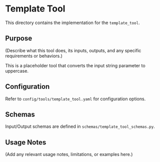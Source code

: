 # Template Tool

This directory contains the implementation for the `template_tool`.

## Purpose

(Describe what this tool does, its inputs, outputs, and any specific requirements or behaviors.)

This is a placeholder tool that converts the input string parameter to uppercase.

## Configuration

Refer to `config/tools/template_tool.yaml` for configuration options.

## Schemas

Input/Output schemas are defined in `schemas/template_tool_schemas.py`.

## Usage Notes

(Add any relevant usage notes, limitations, or examples here.) 